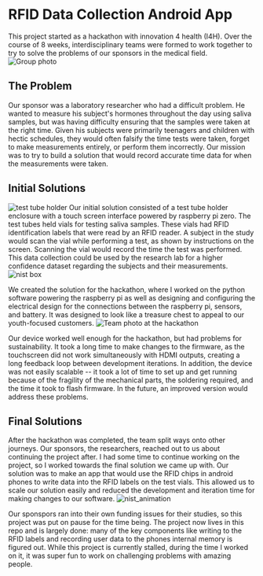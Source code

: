 # RFID Data Collection Android App
This project started as a hackathon with innovation 4 health (I4H). Over the course of 8 weeks, interdisciplinary teams were formed to work together to try to solve the problems of our sponsors in the medical field.   
![Group photo](https://user-images.githubusercontent.com/43624936/156862948-94c9cb2a-3ecb-4324-bd5e-d5ea67fd17c3.jpg)
## The Problem
Our sponsor was a laboratory researcher who had a difficult problem. He wanted to measure his subject's hormones throughout the day using saliva samples, but was having difficulty ensuring that the samples were taken at the right time. Given his subjects were primarily teenagers and children with hectic schedules, they would often falsify the time tests were taken, forget to make measurements entirely, or perform them incorrectly. Our mission was to try to build a solution that would record accurate time data for when the measurements were taken.

## Initial Solutions
![test tube holder](https://user-images.githubusercontent.com/43624936/156863380-3cf4092d-6c64-4817-892f-921d77755746.JPG)
Our initial solution consisted of a test tube holder enclosure with a touch screen interface powered by raspberry pi zero. The test tubes held vials for testing saliva samples. These vials had RFID identification labels that were read by an RFID reader. A subject in the study would scan the vial while performing a test, as shown by instructions on the screen. Scanning the vial would record the time the test was performed. This data collection could be used by the research lab for a higher confidence dataset regarding the subjects and their measurements.  
![nist box](https://user-images.githubusercontent.com/43624936/156863596-ee6d51f4-213d-43e3-8b0b-ccf5a55b0bf1.jpg)


We created the solution for the hackathon, where I worked on the python software powering the raspberry pi as well as designing and configuring the electrical design for the connections between the raspberry pi, sensors, and battery. It was designed to look like a treasure chest to appeal to our youth-focused customers.
![Team photo at the hackathon](https://user-images.githubusercontent.com/43624936/156863639-0cf6dc93-0422-4c71-ad67-1d93986010b5.jpg)

Our device worked well enough for the hackathon, but had problems for sustainability. It took a long time to make changes to the firmware, as the touchscreen did not work simultaneously with HDMI outputs, creating a long feedback loop between development iterations. In addition, the device was not easily scalable -- it took a lot of time to set up and get running because of the fragility of the mechanical parts, the soldering required, and the time it took to flash firmware. In the future, an improved version would address these problems.

## Final Solutions
After the hackathon was completed, the team split ways onto other journeys. Our sponsors, the researchers, reached out to us about continuing the project after. I had some time to continue working on the project, so I worked towards the final solution we came up with. Our solution was to make an app that would use the RFID chips in android phones to write data into the RFID labels on the test vials. This allowed us to scale our solution easily and reduced the development and iteration time for making changes to our software.
![nist_animation](https://user-images.githubusercontent.com/43624936/156864778-331c2096-0c29-4b12-b7fc-f99559fd149c.gif)

Our sponspors ran into their own funding issues for their studies, so this project was put on pause for the time being. The project now lives in this repo and is largely done: many of the key components like writing to the RFID labels and recording user data to the phones internal memory is figured out. While this project is currently stalled, during the time I worked on it, it was super fun to work on challenging problems with amazing people.   

